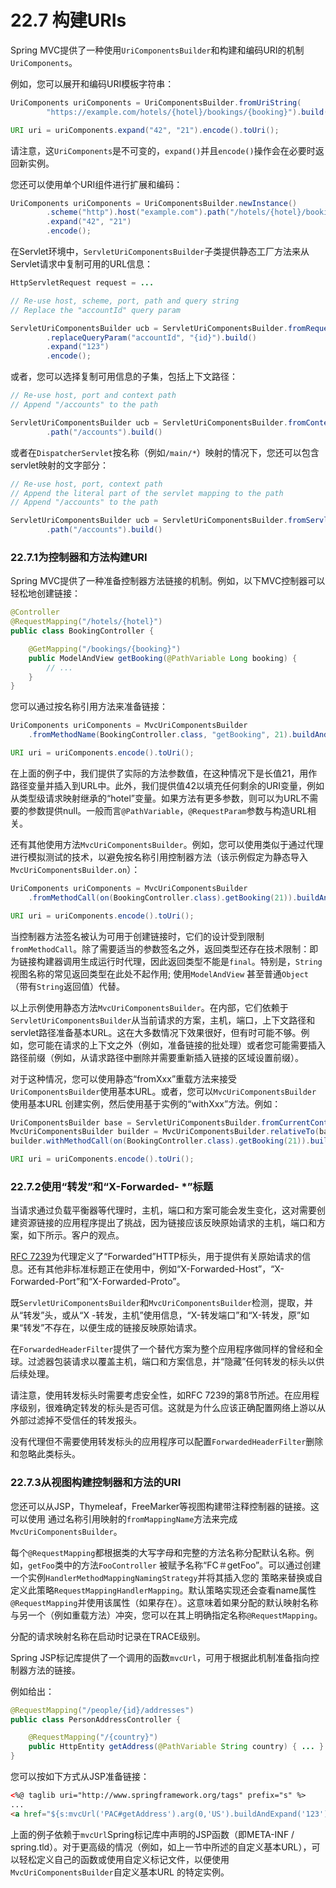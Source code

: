 # 22.7 构建URIs

Spring MVC提供了一种使用`UriComponentsBuilder`和构建和编码URI的机制 `UriComponents`。

例如，您可以展开和编码URI模板字符串：

```java
UriComponents uriComponents = UriComponentsBuilder.fromUriString(
        "https://example.com/hotels/{hotel}/bookings/{booking}").build();

URI uri = uriComponents.expand("42", "21").encode().toUri();
```

请注意，这`UriComponents`是不可变的，`expand()`并且`encode()`操作会在必要时返回新实例。

您还可以使用单个URI组件进行扩展和编码：

```java
UriComponents uriComponents = UriComponentsBuilder.newInstance()
        .scheme("http").host("example.com").path("/hotels/{hotel}/bookings/{booking}").build()
        .expand("42", "21")
        .encode();
```

在Servlet环境中，`ServletUriComponentsBuilder`子类提供静态工厂方法来从Servlet请求中复制可用的URL信息：

```java
HttpServletRequest request = ...

// Re-use host, scheme, port, path and query string
// Replace the "accountId" query param

ServletUriComponentsBuilder ucb = ServletUriComponentsBuilder.fromRequest(request)
        .replaceQueryParam("accountId", "{id}").build()
        .expand("123")
        .encode();
```

或者，您可以选择复制可用信息的子集，包括上下文路径：

```java
// Re-use host, port and context path
// Append "/accounts" to the path

ServletUriComponentsBuilder ucb = ServletUriComponentsBuilder.fromContextPath(request)
        .path("/accounts").build()
```

或者在`DispatcherServlet`按名称（例如`/main/*`）映射的情况下，您还可以包含servlet映射的文字部分：

```java
// Re-use host, port, context path
// Append the literal part of the servlet mapping to the path
// Append "/accounts" to the path

ServletUriComponentsBuilder ucb = ServletUriComponentsBuilder.fromServletMapping(request)
        .path("/accounts").build()
```

### 22.7.1为控制器和方法构建URI

Spring MVC提供了一种准备控制器方法链接的机制。例如，以下MVC控制器可以轻松地创建链接：

```java
@Controller
@RequestMapping("/hotels/{hotel}")
public class BookingController {

    @GetMapping("/bookings/{booking}")
    public ModelAndView getBooking(@PathVariable Long booking) {
        // ...
    }
}
```

您可以通过按名称引用方法来准备链接：

```java
UriComponents uriComponents = MvcUriComponentsBuilder
    .fromMethodName(BookingController.class, "getBooking", 21).buildAndExpand(42);

URI uri = uriComponents.encode().toUri();
```

在上面的例子中，我们提供了实际的方法参数值，在这种情况下是长值21，用作路径变量并插入到URL中。此外，我们提供值42以填充任何剩余的URI变量，例如从类型级请求映射继承的“hotel”变量。如果方法有更多参数，则可以为URL不需要的参数提供null。一般而言`@PathVariable`，`@RequestParam`参数与构造URL相关。

还有其他使用方法`MvcUriComponentsBuilder`。例如，您可以使用类似于通过代理进行模拟测试的技术，以避免按名称引用控制器方法（该示例假定为静态导入`MvcUriComponentsBuilder.on`）：

```java
UriComponents uriComponents = MvcUriComponentsBuilder
    .fromMethodCall(on(BookingController.class).getBooking(21)).buildAndExpand(42);

URI uri = uriComponents.encode().toUri();
```

当控制器方法签名被认为可用于创建链接时，它们的设计受到限制`fromMethodCall`。除了需要适当的参数签名之外，返回类型还存在技术限制：即为链接构建器调用生成运行时代理，因此返回类型不能是`final`。特别是，`String`视图名称的常见返回类型在此处不起作用; 使用`ModelAndView` 甚至普通`Object`（带有`String`返回值）代替。

以上示例使用静态方法`MvcUriComponentsBuilder`。在内部，它们依赖于`ServletUriComponentsBuilder`从当前请求的方案，主机，端口，上下文路径和servlet路径准备基本URL。这在大多数情况下效果很好，但有时可能不够。例如，您可能在请求的上下文之外（例如，准备链接的批处理）或者您可能需要插入路径前缀（例如，从请求路径中删除并需要重新插入链接的区域设置前缀）。

对于这种情况，您可以使用静态“fromXxx”重载方法来接受 `UriComponentsBuilder`使用基本URL。或者，您可以`MvcUriComponentsBuilder` 使用基本URL 创建实例，然后使用基于实例的“withXxx”方法。例如：

```java
UriComponentsBuilder base = ServletUriComponentsBuilder.fromCurrentContextPath().path("/en");
MvcUriComponentsBuilder builder = MvcUriComponentsBuilder.relativeTo(base);
builder.withMethodCall(on(BookingController.class).getBooking(21)).buildAndExpand(42);

URI uri = uriComponents.encode().toUri();
```

### 22.7.2使用“转发”和“X-Forwarded- *”标题

当请求通过负载平衡器等代理时，主机，端口和方案可能会发生变化，这对需要创建资源链接的应用程序提出了挑战，因为链接应该反映原始请求的主机，端口和方案，如下所示。客户的观点。

[RFC 7239](https://tools.ietf.org/html/rfc7239)为代理定义了“Forwarded”HTTP标头，用于提供有关原始请求的信息。还有其他非标准标题正在使用中，例如“X-Forwarded-Host”，“X-Forwarded-Port”和“X-Forwarded-Proto”。

既`ServletUriComponentsBuilder`和`MvcUriComponentsBuilder`检测，提取，并从“转发”头，或从“X -转发，主机”使用信息，“X-转发端口”和“X-转发，原”如果“转发”不存在，以便生成的链接反映原始请求。

在`ForwardedHeaderFilter`提供了一个替代方案为整个应用程序做同样的曾经和全球。过滤器包装请求以覆盖主机，端口和方案信息，并“隐藏”任何转发的标头以供后续处理。

请注意，使用转发标头时需要考虑安全性，如RFC 7239的第8节所述。在应用程序级别，很难确定转发的标头是否可信。这就是为什么应该正确配置网络上游以从外部过滤掉不受信任的转发报头。

没有代理但不需要使用转发标头的应用程序可以配置`ForwardedHeaderFilter`删除和忽略此类标头。

### 22.7.3从视图构建控制器和方法的URI

您还可以从JSP，Thymeleaf，FreeMarker等视图构建带注释控制器的链接。这可以使用 通过名称引用映射的`fromMappingName`方法来完成`MvcUriComponentsBuilder`。

每个`@RequestMapping`都根据类的大写字母和完整的方法名称分配默认名称。例如，`getFoo`类中的方法`FooController` 被赋予名称“FC＃getFoo”。可以通过创建一个实例`HandlerMethodMappingNamingStrategy`并将其插入您的 策略来替换或自定义此策略`RequestMappingHandlerMapping`。默认策略实现还会查看name属性`@RequestMapping`并使用该属性（如果存在）。这意味着如果分配的默认映射名称与另一个（例如重载方法）冲突，您可以在其上明确指定名称`@RequestMapping`。

分配的请求映射名称在启动时记录在TRACE级别。

Spring JSP标记库提供了一个调用的函数`mvcUrl`，可用于根据此机制准备指向控制器方法的链接。

例如给出：

```java
@RequestMapping("/people/{id}/addresses")
public class PersonAddressController {

    @RequestMapping("/{country}")
    public HttpEntity getAddress(@PathVariable String country) { ... }
}
```

您可以按如下方式从JSP准备链接：

```html
<%@ taglib uri="http://www.springframework.org/tags" prefix="s" %>
...
<a href="${s:mvcUrl('PAC#getAddress').arg(0,'US').buildAndExpand('123')}">Get Address</a>
```

上面的例子依赖于`mvcUrl`Spring标记库中声明的JSP函数（即META-INF / spring.tld）。对于更高级的情况（例如，如上一节中所述的自定义基本URL），可以轻松定义自己的函数或使用自定义标记文件，以便使用`MvcUriComponentsBuilder`自定义基本URL 的特定实例。